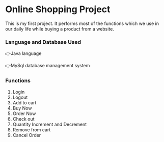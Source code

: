 # Online Shopping Project

This is my first project. It performs most of the functions which we use in our daily life while buying a product from a website.

### Language and Database Used
👉Java language

👉MySql database management system

### Functions
1. Login
2. Logout
3. Add to cart
4. Buy Now
5. Order Now
6. Check out
7. Quantity Increment and Decrement
8. Remove from cart
9. Cancel Order
